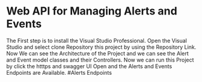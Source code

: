 # Web API for Managing Alerts and Events
The First step is to install the Visual Studio Professional.
Open the Visual Studio and select clone Repository this project by using the Repository Link.
Now We can see the Architecture of the Project and we can see the Alert and Event model classes and their Controllers.
Now we can run this Project by click the htttps and swagger UI Open and the Alerts and Events Endpoints are Available.
#Alerts Endpoints
